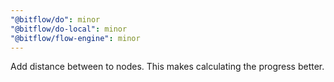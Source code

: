 ```yaml
---
"@bitflow/do": minor
"@bitflow/do-local": minor
"@bitflow/flow-engine": minor
---
```


Add distance between to nodes. This makes calculating the progress better.
